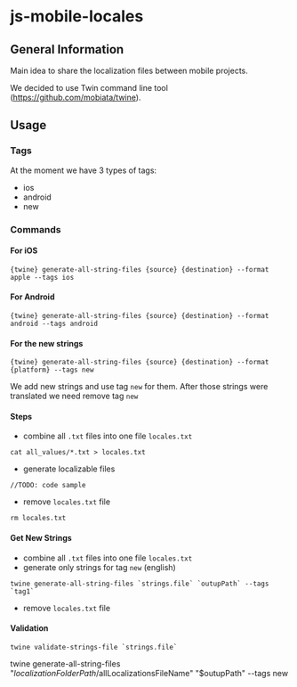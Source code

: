 # js-mobile-locales
General Information
--------------------
Main idea to share the localization files between mobile projects.

We decided to use Twin command line tool (https://github.com/mobiata/twine).


## Usage
### Tags  
  At the moment we have 3 types of tags:
  - ios
  - android
  - new

### Commands
#### For iOS
```
{twine} generate-all-string-files {source} {destination} --format apple --tags ios
```
#### For Android
```
{twine} generate-all-string-files {source} {destination} --format android --tags android
```
#### For the new strings
```
{twine} generate-all-string-files {source} {destination} --format {platform} --tags new
```

We add new strings and use tag `new` for them.
After those strings were translated we need remove tag `new`

#### Steps
- combine all `.txt` files into one file `locales.txt`
 ```
 cat all_values/*.txt > locales.txt
 ```
- generate localizable files
```
//TODO: code sample
```
- remove `locales.txt` file
```
rm locales.txt
```

#### Get New Strings
- combine all `.txt` files into one file `locales.txt`
- generate only strings for tag `new` (english)
```
twine generate-all-string-files `strings.file` `outupPath` --tags `tag1`
```
- remove `locales.txt` file


#### Validation
```
twine validate-strings-file `strings.file`
```
twine generate-all-string-files "$localizationFolderPath/$allLocalizationsFileName" "$outupPath" --tags new